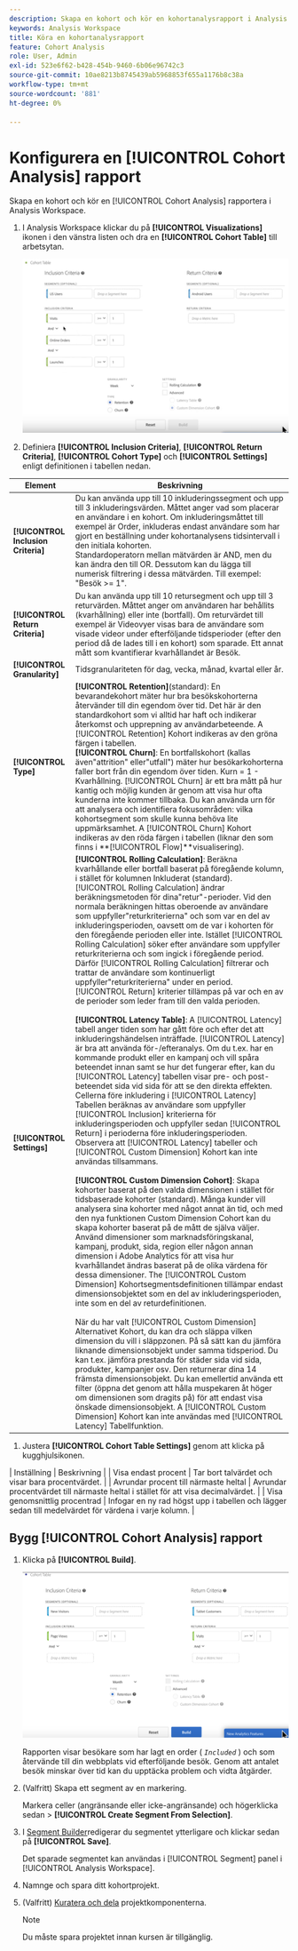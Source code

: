 ```yaml
---
description: Skapa en kohort och kör en kohortanalysrapport i Analysis Workspace.
keywords: Analysis Workspace
title: Köra en kohortanalysrapport
feature: Cohort Analysis
role: User, Admin
exl-id: 523e6f62-b428-454b-9460-6b06e96742c3
source-git-commit: 10ae8213b8745439ab5968853f655a1176b8c38a
workflow-type: tm+mt
source-wordcount: '881'
ht-degree: 0%

---
```


# Konfigurera en [!UICONTROL Cohort Analysis] rapport

Skapa en kohort och kör en [!UICONTROL Cohort Analysis] rapportera i Analysis Workspace.

1. I Analysis Workspace klickar du på **[!UICONTROL Visualizations]** ikonen i den vänstra listen och dra en **[!UICONTROL Cohort Table]** till arbetsytan.

   ![](assets/cohort-table.png)

1. Definiera **[!UICONTROL Inclusion Criteria]**, **[!UICONTROL Return Criteria]**, **[!UICONTROL Cohort Type]** och **[!UICONTROL Settings]** enligt definitionen i tabellen nedan.

| Element | Beskrivning |
|--- |--- |
| **[!UICONTROL Inclusion Criteria]** | Du kan använda upp till 10 inkluderingssegment och upp till 3 inkluderingsvärden. Måttet anger vad som placerar en användare i en kohort. Om inkluderingsmåttet till exempel är Order, inkluderas endast användare som har gjort en beställning under kohortanalysens tidsintervall i den initiala kohorten.<br>Standardoperatorn mellan mätvärden är AND, men du kan ändra den till OR. Dessutom kan du lägga till numerisk filtrering i dessa mätvärden. Till exempel: &quot;Besök >= 1&quot;.</br> |
| **[!UICONTROL Return Criteria]** | Du kan använda upp till 10 retursegment och upp till 3 returvärden. Måttet anger om användaren har behållits (kvarhållning) eller inte (bortfall). Om returvärdet till exempel är Videovyer visas bara de användare som visade videor under efterföljande tidsperioder (efter den period då de lades till i en kohort) som sparade. Ett annat mått som kvantifierar kvarhållandet är Besök. |
| **[!UICONTROL Granularity]** | Tidsgranulariteten för dag, vecka, månad, kvartal eller år. |
| **[!UICONTROL Type]** | **[!UICONTROL Retention]**(standard): En bevarandekohort mäter hur bra besökskohorterna återvänder till din egendom över tid. Det här är den standardkohort som vi alltid har haft och indikerar återkomst och upprepning av användarbeteende. A [!UICONTROL Retention] Kohort indikeras av den gröna färgen i tabellen.<br>**[!UICONTROL Churn]**: En bortfallskohort (kallas även&quot;attrition&quot; eller&quot;utfall&quot;) mäter hur besökarkohorterna faller bort från din egendom över tiden. Kurn = 1 - Kvarhållning. [!UICONTROL Churn] är ett bra mått på hur kantig och möjlig kunden är genom att visa hur ofta kunderna inte kommer tillbaka. Du kan använda urn för att analysera och identifiera fokusområden: vilka kohortsegment som skulle kunna behöva lite uppmärksamhet. A [!UICONTROL Churn] Kohort indikeras av den röda färgen i tabellen (liknar den som finns i **[!UICONTROL Flow]**visualisering).</br> |
| **[!UICONTROL Settings]** | **[!UICONTROL Rolling Calculation]**: Beräkna kvarhållande eller bortfall baserat på föregående kolumn, i stället för kolumnen Inkluderat (standard). [!UICONTROL Rolling Calculation] ändrar beräkningsmetoden för dina&quot;retur&quot;-perioder. Vid den normala beräkningen hittas oberoende av användare som uppfyller&quot;returkriterierna&quot; och som var en del av inkluderingsperioden, oavsett om de var i kohorten för den föregående perioden eller inte. Istället [!UICONTROL Rolling Calculation] söker efter användare som uppfyller returkriterierna och som ingick i föregående period. Därför [!UICONTROL Rolling Calculation] filtrerar och trattar de användare som kontinuerligt uppfyller&quot;returkriterierna&quot; under en period. [!UICONTROL Return] kriterier tillämpas på var och en av de perioder som leder fram till den valda perioden. </br><br>**[!UICONTROL Latency Table]**: A [!UICONTROL Latency] tabell anger tiden som har gått före och efter det att inkluderingshändelsen inträffade. [!UICONTROL Latency] är bra att använda för-/efteranalys. Om du t.ex. har en kommande produkt eller en kampanj och vill spåra beteendet innan samt se hur det fungerar efter, kan du [!UICONTROL Latency] tabellen visar pre- och post-beteendet sida vid sida för att se den direkta effekten. Cellerna före inkludering i [!UICONTROL Latency] Tabellen beräknas av användare som uppfyller [!UICONTROL Inclusion] kriterierna för inkluderingsperioden och uppfyller sedan [!UICONTROL Return] i perioderna före inkluderingsperioden. Observera att [!UICONTROL Latency] tabeller och [!UICONTROL Custom Dimension] Kohort kan inte användas tillsammans.</br><br>**[!UICONTROL Custom Dimension Cohort]**: Skapa kohorter baserat på den valda dimensionen i stället för tidsbaserade kohorter (standard). Många kunder vill analysera sina kohorter med något annat än tid, och med den nya funktionen Custom Dimension Cohort kan du skapa kohorter baserat på de mått de själva väljer. Använd dimensioner som marknadsföringskanal, kampanj, produkt, sida, region eller någon annan dimension i Adobe Analytics för att visa hur kvarhållandet ändras baserat på de olika värdena för dessa dimensioner. The [!UICONTROL Custom Dimension] Kohortsegmentsdefinitionen tillämpar endast dimensionsobjektet som en del av inkluderingsperioden, inte som en del av returdefinitionen.</br><br>När du har valt [!UICONTROL Custom Dimension] Alternativet Kohort, du kan dra och släppa vilken dimension du vill i släppzonen. På så sätt kan du jämföra liknande dimensionsobjekt under samma tidsperiod. Du kan t.ex. jämföra prestanda för städer sida vid sida, produkter, kampanjer osv. Den returnerar dina 14 främsta dimensionsobjekt. Du kan emellertid använda ett filter (öppna det genom att hålla muspekaren åt höger om dimensionen som dragits på) för att endast visa önskade dimensionsobjekt. A [!UICONTROL Custom Dimension] Kohort kan inte användas med [!UICONTROL Latency] Tabellfunktion.</br> |

1. Justera **[!UICONTROL Cohort Table Settings]** genom att klicka på kugghjulsikonen.

| Inställning | Beskrivning | | Visa endast procent | Tar bort talvärdet och visar bara procentvärdet. | | Avrundar procent till närmaste heltal | Avrundar procentvärdet till närmaste heltal i stället för att visa decimalvärdet. | | Visa genomsnittlig procentrad | Infogar en ny rad högst upp i tabellen och lägger sedan till medelvärdet för värdena i varje kolumn. |

## Bygg [!UICONTROL Cohort Analysis] rapport

1. Klicka på **[!UICONTROL Build]**.

   ![Stegresultat](assets/cohort-report.png)

   Rapporten visar besökare som har lagt en order ( *`Included`* ) och som återvände till din webbplats vid efterföljande besök. Genom att antalet besök minskar över tid kan du upptäcka problem och vidta åtgärder.
1. (Valfritt) Skapa ett segment av en markering.

   Markera celler (angränsande eller icke-angränsande) och högerklicka sedan > **[!UICONTROL Create Segment From Selection]**.

1. I [Segment Builder](/help/components/segmentation/segmentation-workflow/seg-build.md)redigerar du segmentet ytterligare och klickar sedan på **[!UICONTROL Save]**.

   Det sparade segmentet kan användas i [!UICONTROL Segment] panel i [!UICONTROL Analysis Workspace].
1. Namnge och spara ditt kohortprojekt.
1. (Valfritt) [Kuratera och dela](/help/analyze/analysis-workspace/curate-share/curate.md) projektkomponenterna.

   >[!NOTE]
   >
   >Du måste spara projektet innan kursen är tillgänglig.
